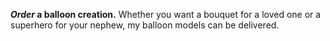 **_Order_ a balloon creation.**
Whether you want a bouquet for a loved one or a superhero for your nephew, my balloon models can be delivered.